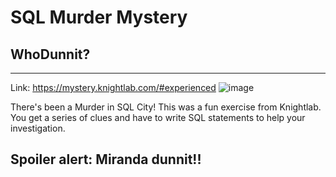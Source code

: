 # SQL Murder Mystery
## WhoDunnit?
_____________________
Link: https://mystery.knightlab.com/#experienced
![image](https://github.com/oribim/SQL_Murder_Mystery/assets/98357505/9a97d715-a1b4-42f4-ad4d-b761af1c9a20)

There's been a Murder in SQL City! 
This was a fun exercise from Knightlab. You get a series of clues and have to write SQL statements to help your investigation.

## Spoiler alert: Miranda dunnit!!
